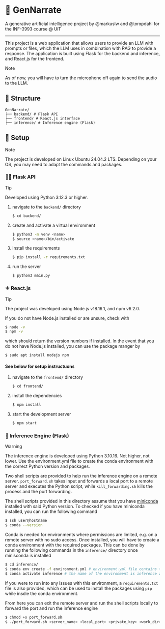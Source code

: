 # 🧠 GenNarrate
A generative artificial intelligence project by @markuslw and @toropdahl for the INF-3993 course @ UiT

---
This project is a web application that allows users to provide an LLM with prompts or files, which the LLM uses in combination with RAG to provide a response. The application is built using Flask for the backend and inference, and React.js for the frontend.

> [!NOTE]
> As of now, you will have to turn the microphone off again to send the audio to the LLM.

## 📁 Structure

```
GenNarrate/
├── backend/ # Flask API
├── frontend/ # React.js interface
├── inference/ # Inference engine (Flask)
```

## 🔧 Setup
> [!NOTE]
>The project is developed on Linux Ubuntu 24.04.2 LTS. Depending on your OS, you may need to adapt the commands and packages.

### 🧑‍💻 Flask API
> [!TIP]
> Developed using Python 3.12.3 or higher.

1. navigate to the `backend/` directory
    ```bash
    $ cd backend/
    ```
2. create and activate a virtual environment
    ```bash
    $ python3 -m venv <name>
    $ source <name>/bin/activate
    ```
3. install the requirements
    ```bash
    $ pip install -r requirements.txt
    ```
4. run the server
    ```bash
    $ python3 main.py
    ```

### ⚛️ React.js
> [!TIP]
> The project was developed using Node.js v18.19.1, and npm v9.2.0.

If you do not have Node.js installed or are unsure,
check with
```bash
$ node -v
$ npm -v
```
which should return the version numbers if installed. In the event that you do not have Node.js installed, you can use the package manger by
```bash
$ sudo apt install nodejs npm
```

#### See below for setup instructuons

1. navigate to the `frontend/` directory
    ```bash
    $ cd frontend/
    ```
2. install the dependencies
    ```bash
    $ npm install
    ```
3. start the development server
    ```bash
    $ npm start
    ```

### 🧠 Inference Engine (Flask)
> [!WARNING]
> The inference engine is developed using Python 3.10.16. Not higher, not lower. Use the environment.yml file to create the conda environment with the correct Python version and packages.

Two shell scripts are provided to help run the inference engine on a remote server. `port_forward.sh` takes input and forwards a local port to a remote server and executes the Python script, while `kill_forwarding.sh` kills the process and the port forwarding.

The shell scripts provided in this directory assume that you have [miniconda](https://www.anaconda.com/docs/getting-started/miniconda/main) installed with said Python version. To checked if you have miniconda installed, you can run the following command

```bash
$ ssh user@hostname
$ conda --version
```

Conda is needed for environments where permissions are limited, e.g. on a remote server with no sudo access.
Once installed, you will have to create a conda environment with the required packages. This can be done by running the following commands in the `inference/` directory once minisconda is installed

```bash
$ cd inference/
$ conda env create -f environment.yml # environment.yml file contains the required packages from apt and pip
$ conda activate inference # the name of the environment is inference as defined in the YML file
```

If you were to run into any issues with this environment, a `requirements.txt` file is also provided, which can be used to install the packages using `pip` while insdie the conda environment.

From here you can exit the remote server and run the shell scripts locally to forward the port and run the inference engine

```bash
$ chmod +x port_forward.sh
$ ./port_forward.sh <server_name> <local_port> <private_key> <work_dir>
```